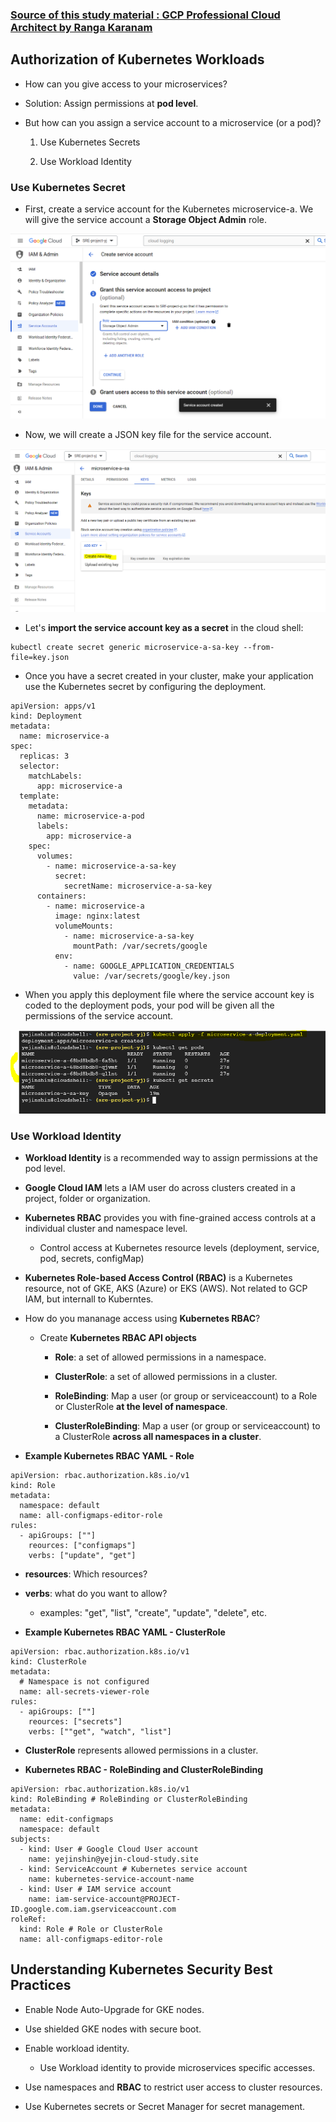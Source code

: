 ### [Source of this study material : GCP Professional Cloud Architect by Ranga Karanam](https://www.udemy.com/course/google-cloud-professional-cloud-architect-certification/)


## Authorization of Kubernetes Workloads

- How can you give access to your microservices?


- Solution: Assign permissions at **pod level**.


- But how can you assign a service account to a microservice (or a pod)?


  1. Use Kubernetes Secrets

  2. Use Workload Identity


### Use Kubernetes Secret

- First, create a service account for the Kubernetes microservice-a. We will give the service account a **Storage Object Admin** role.


![create-service-account](/GCP_pictures/Study-logs/gke-authorization/create-service-account.PNG "Create a service account")


- Now, we will create a JSON key file for the service account.


![create-json-key](/GCP_pictures/Study-logs/gke-authorization/create-json-key.PNG "Create a json key file")


- Let's **import the service account key as a secret** in the cloud shell:


```
kubectl create secret generic microservice-a-sa-key --from-file=key.json
```


- Once you have a secret created in your cluster, make your application use the Kubernetes secret by configuring the deployment.


```
apiVersion: apps/v1
kind: Deployment
metadata:
  name: microservice-a
spec:
  replicas: 3
  selector:
    matchLabels:
      app: microservice-a
  template:
    metadata:
      name: microservice-a-pod
      labels:
        app: microservice-a
    spec:
      volumes:
        - name: microservice-a-sa-key
          secret:
            secretName: microservice-a-sa-key
      containers:
        - name: microservice-a
          image: nginx:latest
          volumeMounts:
            - name: microservice-a-sa-key
              mountPath: /var/secrets/google
          env:
            - name: GOOGLE_APPLICATION_CREDENTIALS
              value: /var/secrets/google/key.json
```


- When you apply this deployment file where the service account key is coded to the deployment pods, your pod will be given all the permissions of the service account.


![microservice-permission-given](/GCP_pictures/Study-logs/gke-authorization/microservice-permission-applied.PNG "Microservice permission applied")




### Use Workload Identity

- **Workload Identity** is a recommended way to assign permissions at the pod level.


- **Google Cloud IAM** lets a IAM user do across clusters created in a project, folder or organization.


- **Kubernetes RBAC** provides you with fine-grained access controls at a individual cluster and namespace level.

  - Control access at Kubernetes resource levels (deployment, service, pod, secrets, configMap)


- **Kubernetes Role-based Access Control (RBAC)** is a Kubernetes resource, not of GKE, AKS (Azure) or EKS (AWS). Not related to GCP IAM, but internall to Kuberntes.


- How do you mananage access using **Kubernetes RBAC**?


  - Create **Kubernetes RBAC API objects**

    - **Role**: a set of allowed permissions in a namespace.

    - **ClusterRole**: a set of allowed permissions in a cluster.

    - **RoleBinding**: Map a user (or group or serviceaccount) to a Role or ClusterRole **at the level of namespace**.

    - **ClusterRoleBinding**: Map a user (or group or serviceaccount) to a ClusterRole **across all namespaces in a cluster**.



- **Example Kubernetes RBAC YAML - Role**


```
apiVersion: rbac.authorization.k8s.io/v1
kind: Role
metadata:
  namespace: default
  name: all-configmaps-editor-role
rules:
  - apiGroups: [""]
    reources: ["configmaps"]
    verbs: ["update", "get"]
```


- **resources**: Which resources?


- **verbs**: what do you want to allow?

  - examples: "get", "list", "create", "update", "delete", etc.



- **Example Kubernetes RBAC YAML - ClusterRole**


```
apiVersion: rbac.authorization.k8s.io/v1
kind: ClusterRole
metadata:
  # Namespace is not configured
  name: all-secrets-viewer-role
rules:
  - apiGroups: [""]
    reources: ["secrets"]
    verbs: [""get", "watch", "list"]
```


- **ClusterRole** represents allowed permissions in a cluster.



- **Kubernetes RBAC - RoleBinding and ClusterRoleBinding**


```
apiVersion: rbac.authorization.k8s.io/v1
kind: RoleBinding # RoleBinding or ClusterRoleBinding
metadata:
  name: edit-configmaps
  namespace: default
subjects:
  - kind: User # Google Cloud User account
    name: yejinshin@yejin-cloud-study.site
  - kind: ServiceAccount # Kubernetes service account
    name: kubernetes-service-account-name
  - kind: User # IAM service account
    name: iam-service-account@PROJECT-ID.google.com.iam.gserviceaccount.com
roleRef:
  kind: Role # Role or ClusterRole
  name: all-configmaps-editor-role
```



## Understanding Kubernetes Security Best Practices

- Enable Node Auto-Upgrade for GKE nodes.


- Use shielded GKE nodes with secure boot.


- Enable workload identity.

  - Use Workload identity to provide microservices specific accesses.


- Use namespaces and **RBAC** to restrict user access to cluster resources.


- Use Kubernetes secrets or Secret Manager for secret management.
